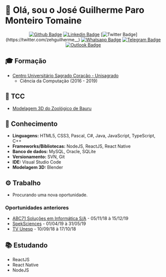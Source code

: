 # 👋 Olá, sou o José Guilherme Paro Monteiro Tomaine

<div align="center">

[![Github Badge](https://img.shields.io/badge/-Github-000?style=flat-square&logo=Github&logoColor=white&link=https://github.com/zehguilherme)](https://github.com/zehguilherme)
[![Linkedin Badge](https://img.shields.io/badge/-LinkedIn-blue?style=flat-square&logo=Linkedin&logoColor=white&link=http://linkedin.com/in/jos%C3%A9-guilherme-paro-monteiro-tomaine)](http://linkedin.com/in/jos%C3%A9-guilherme-paro-monteiro-tomaine)
[![Twitter Badge](https://img.shields.io/badge/-Twitter-1ca0f1?style=flat-square&labelColor=1ca0f1&logo=twitter&logoColor=white&link=https://twitter.com/zehguilherme__)](https://twitter.com/zehguilherme__)
[![Whatsapp Badge](https://img.shields.io/badge/-Whatsapp-4CA143?style=flat-square&labelColor=4CA143&logo=whatsapp&logoColor=white&link=https://api.whatsapp.com/send?phone=5514981195569)](https://api.whatsapp.com/send?phone=5514981195569)
[![Telegram Badge](https://img.shields.io/badge/-Telegram-1ca0f1?style=flat-square&labelColor=1ca0f1&logo=telegram&logoColor=white&link=https://t.me/zehguilherme)](https://t.me/zehguilherme)
[![Outlook Badge](https://img.shields.io/badge/-Outlook-0000FF?style=flat-square&labelColor=0000FF&logo=gmail&logoColor=white&link=mailto:jgtomaine@hotmail.com)](mailto:jgtomaine@hotmail.com)

</div>

## 🎓 Formação

- [Centro Universitário Sagrado Coração - Unisagrado](https://unisagrado.edu.br/)
  - Ciência da Computação (2016 - 2019)

## 📔 TCC

- [Modelagem 3D do Zoológico de Bauru](https://github.com/zehguilherme/tcc-rv-zoo-bauru)

## 🚀 Conhecimento

- **Linguagens:** HTML5, CSS3, Pascal, C#, Java, JavaScript, TypeScript, C++
- **Frameworks/Bibliotecas:** NodeJS, ReactJS, React Native
- **Banco de dados:** MySQL, Oracle, SQLite
- **Versionamento:** SVN, Git
- **IDE:** Visual Studio Code
- **Modelagem 3D:** Blender

## ⚙ Trabalho

- Procurando uma nova oportunidade.

### Oportunidades anteriores

- [ABC71 Soluções em Informática S/A](https://www.abc71.com.br/) - 05/11/18 à 15/12/19
- [SpekSciences](https://www.linkedin.com/company/speksciences/) - 01/04/19 à 31/05/19
- [TV Unesp](https://tv.unesp.br/) - 10/09/18 à 17/10/18

## 📚 Estudando

- ReactJS
- React Native
- NodeJS
